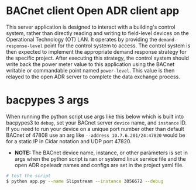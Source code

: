 # BACnet client Open ADR client app

This server application is designed to interact with a building's control system, rather than directly reading and writing to field-level devices on the Operational Technology (OT) LAN. It operates by providing the `demand-response-level` point for the control system to access. The control system is then expected to implement the appropriate demand response strategy for the specific project. After executing this strategy, the control system should write back the power meter value to this application using the BACnet writable or commandable point named `power-level`. This value is then relayed to the open ADR server to complete the data exchange process.

# bacpypes 3 args
When running the python script use args like this below which is built into bacpypes3 to `debug`, set your BACnet server `device` name, and `instance` ID. If you need to run your device on a unique port number other than default BACnet of 47808 use an arg like `--address 10.7.6.201/24:47820` would be for a static IP in Cidar notation and UDP port 47820. 

* **NOTE:** The BACnet device name, instance, or other parameters is set in args when the python script is ran or systemd linux service file and the open ADR opeleadr names and configs are set in the project yaml file.

```bash
# test the script
$ python app.py --name Slipstream --instance 3056672 --debug
```
